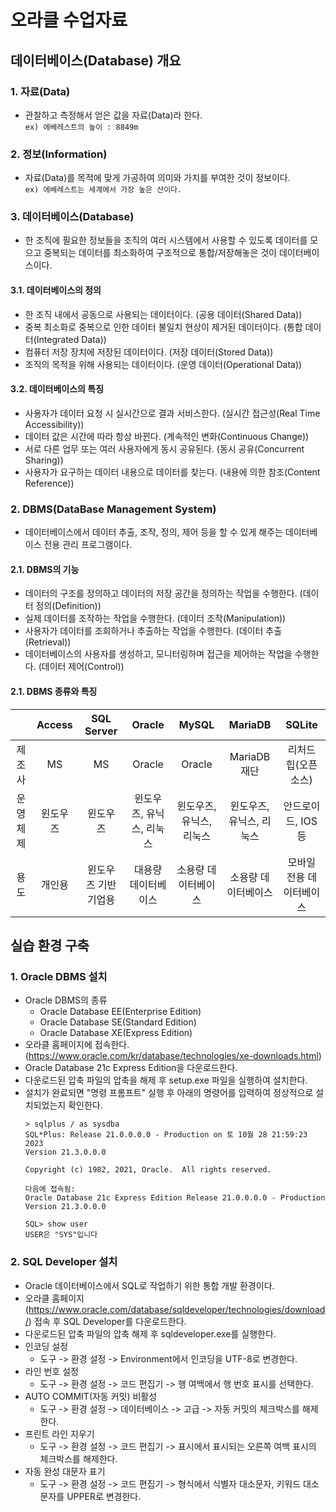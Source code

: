 # 오라클 수업자료
## 데이터베이스(Database) 개요
### 1. 자료(Data)
* 관찰하고 측정해서 얻은 값을 자료(Data)라 한다.   
``ex) 에베레스트의 높이 : 8849m``
### 2. 정보(Information)
* 자료(Data)를 목적에 맞게 가공하여 의미와 가치를 부여한 것이 정보이다.   
``ex) 에베레스트는 세계에서 가장 높은 산이다.``
### 3. 데이터베이스(Database)
* 한 조직에 필요한 정보들을 조직의 여러 시스템에서 사용할 수 있도록 데이터를 모으고 중복되는 데이터를 최소화하여 구조적으로 통합/저장해놓은 것이 데이터베이스이다.
#### 3.1. 데이터베이스의 정의
* 한 조직 내에서 공동으로 사용되는 데이터이다. (공용 데이터(Shared Data))
* 중복 최소화로 중복으로 인한 데이터 불일치 현상이 제거된 데이터이다. (통합 데이터(Integrated Data))
* 컴퓨터 저장 장치에 저장된 데이터이다. (저장 데이터(Stored Data))
* 조직의 목적을 위해 사용되는 데이터이다. (운영 데이터(Operational Data))
#### 3.2. 데이터베이스의 특징
* 사용자가 데이터 요청 시 실시간으로 결과 서비스한다. (실시간 접근성(Real Time Accessibility))
* 데이터 값은 시간에 따라 항상 바뀐다. (계속적인 변화(Continuous Change))
* 서로 다른 업무 또는 여러 사용자에게 동시 공유된다. (동시 공유(Concurrent Sharing))
* 사용자가 요구하는 데이터 내용으로 데이터를 찾는다. (내용에 의한 참조(Content Reference))
### 2. DBMS(DataBase Management System)
* 데이터베이스에서 데이터 추출, 조작, 정의, 제어 등을 할 수 있게 해주는 데이터베이스 전용 관리 프로그램이다.
#### 2.1. DBMS의 기능
* 데이터의 구조를 정의하고 데이터의 저장 공간을 정의하는 작업을 수행한다. (데이터 정의(Definition))
* 실제 데이터를 조작하는 작업을 수행한다. (데이터 조작(Manipulation))
* 사용자가 데이터를 조회하거나 추출하는 작업을 수행한다. (데이터 추출(Retrieval))
* 데이터베이스의 사용자를 생성하고, 모니터링하며 접근을 제어하는 작업을 수행한다. (데이터 제어(Control))
#### 2.1. DBMS 종류와 특징
||Access|SQL Server|Oracle|MySQL|MariaDB|SQLite|
|:--:|:--:|:--:|:--:|:--:|:--:|:--:|
|제조사|MS|MS|Oracle|Oracle|MariaDB 재단|리처드 힙(오픈소스)|
|운영체제|윈도우즈|윈도우즈|윈도우즈, 유닉스, 리눅스|윈도우즈, 유닉스, 리눅스|윈도우즈, 유닉스, 리눅스|안드로이드, IOS 등|
|용도|개인용|윈도우즈 기반 기업용|대용량 데이터베이스|소용량 데이터베이스|소용량 데이터베이스| 모바일 전용 데이터베이스|
## 실습 환경 구축
### 1. Oracle DBMS 설치
* Oracle DBMS의 종류
  * Oracle Database EE(Enterprise Edition)
  * Oracle Database SE(Standard Edition)
  * Oracle Database XE(Express Edition)
* 오라클 홈페이지에 접속한다.(https://www.oracle.com/kr/database/technologies/xe-downloads.html)
* Oracle Database 21c Express Edition을 다운로드한다.
* 다운로드된 압축 파일의 압축을 해제 후 setup.exe 파일을 실행하여 설치한다.
* 설치가 완료되면 "명령 프롬프트" 실행 후 아래의 명령어를 입력하여 정상적으로 설치되었는지 확인한다.
  ```
  > sqlplus / as sysdba
  SQL*Plus: Release 21.0.0.0.0 - Production on 토 10월 28 21:59:23 2023
  Version 21.3.0.0.0

  Copyright (c) 1982, 2021, Oracle.  All rights reserved.

  다음에 접속됨:
  Oracle Database 21c Express Edition Release 21.0.0.0.0 - Production
  Version 21.3.0.0.0

  SQL> show user
  USER은 "SYS"입니다
  ```
### 2. SQL Developer 설치
* Oracle 데이터베이스에서 SQL로 작업하기 위한 통합 개발 환경이다.
* 오라클 홈페이지(https://www.oracle.com/database/sqldeveloper/technologies/download/) 접속 후 SQL Developer를 다운로드한다.
* 다운로드된 압축 파일의 압축 해제 후 sqldeveloper.exe를 실행한다.
* 인코딩 설정
  * 도구 -> 환경 설정 -> Environment에서 인코딩을 UTF-8로 변경한다.
* 라인 번호 설정
  * 도구 -> 환경 설정 -> 코드 편집기 -> 행 여백에서 행 번호 표시를 선택한다.
* AUTO COMMIT(자동 커밋) 비활성
  * 도구 -> 환경 설정 -> 데이터베이스 -> 고급 -> 자동 커밋의 체크박스를 해제한다.
* 프린트 라인 지우기
  * 도구 -> 환경 설정 -> 코드 편집기 -> 표시에서 표시되는 오른쪽 여백 표시의 체크박스를 해제한다. 
* 자동 완성 대문자 표기
  * 도구 -> 환경 설정 -> 코드 편집기 -> 형식에서 식별자 대소문자, 키워드 대소문자를 UPPER로 변경한다.
